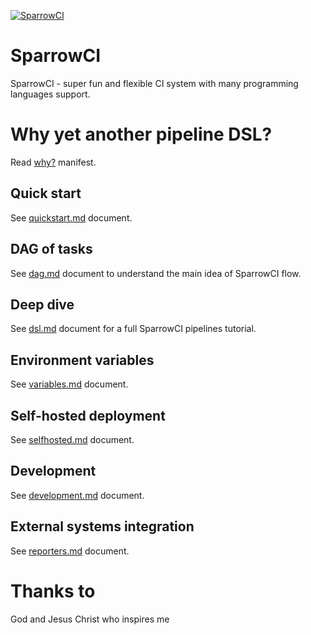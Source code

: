 [![SparrowCI](https://ci.sparrowhub.io/project/gh-melezhik-SparrowCI/badge)](https://ci.sparrowhub.io)

# SparrowCI

SparrowCI - super fun and flexible CI system with many programming languages support.

# Why yet another pipeline DSL?

Read [why?](docs/why.md) manifest.

## Quick start

See [quickstart.md](docs/quickstart.md) document.

## DAG of tasks

See [dag.md](docs/dag.md) document to understand the main idea of SparrowCI flow.

## Deep dive

See [dsl.md](docs/dsl.md) document for a full SparrowCI pipelines tutorial.

## Environment variables

See [variables.md](docs/variables.md) document.

## Self-hosted deployment

See [selfhosted.md](docs/selfhosted.md) document.

## Development

See [development.md](docs/development.md) document.

## External systems integration

See [reporters.md](docs/reporters.md) document.

# Thanks to

God and Jesus Christ who inspires me
